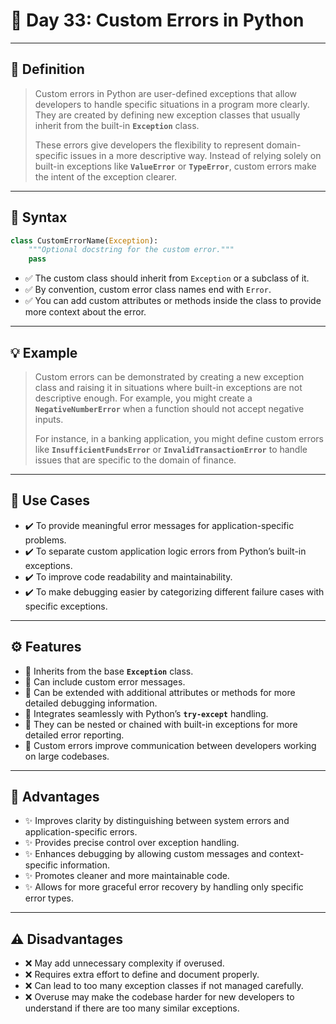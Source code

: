 # 📌 Day 33: Custom Errors in Python

---

## 📝 Definition

> Custom errors in Python are user-defined exceptions that allow developers to handle specific situations in a program more clearly. They are created by defining new exception classes that usually inherit from the built-in **`Exception`** class.
> 
> These errors give developers the flexibility to represent domain-specific issues in a more descriptive way. Instead of relying solely on built-in exceptions like **`ValueError`** or **`TypeError`**, custom errors make the intent of the exception clearer.

---

## 🧩 Syntax
```python
class CustomErrorName(Exception):
    """Optional docstring for the custom error."""
    pass
```

- ✅ The custom class should inherit from `Exception` or a subclass of it.  
- ✅ By convention, custom error class names end with `Error`.  
- ✅ You can add custom attributes or methods inside the class to provide more context about the error.  

---

## 💡 Example

> Custom errors can be demonstrated by creating a new exception class and raising it in situations where built-in exceptions are not descriptive enough. For example, you might create a **`NegativeNumberError`** when a function should not accept negative inputs.
> 
> For instance, in a banking application, you might define custom errors like **`InsufficientFundsError`** or **`InvalidTransactionError`** to handle issues that are specific to the domain of finance.

---

## 🎯 Use Cases
- ✔️ To provide meaningful error messages for application-specific problems.  
- ✔️ To separate custom application logic errors from Python’s built-in exceptions.  
- ✔️ To improve code readability and maintainability.  
- ✔️ To make debugging easier by categorizing different failure cases with specific exceptions.  

---

## ⚙️ Features
- 🔹 Inherits from the base **`Exception`** class.  
- 🔹 Can include custom error messages.  
- 🔹 Can be extended with additional attributes or methods for more detailed debugging information.  
- 🔹 Integrates seamlessly with Python’s **`try-except`** handling.  
- 🔹 They can be nested or chained with built-in exceptions for more detailed error reporting.  
- 🔹 Custom errors improve communication between developers working on large codebases.  

---

## 🌟 Advantages
- ✨ Improves clarity by distinguishing between system errors and application-specific errors.  
- ✨ Provides precise control over exception handling.  
- ✨ Enhances debugging by allowing custom messages and context-specific information.  
- ✨ Promotes cleaner and more maintainable code.  
- ✨ Allows for more graceful error recovery by handling only specific error types.  

---

## ⚠️ Disadvantages
- ❌ May add unnecessary complexity if overused.  
- ❌ Requires extra effort to define and document properly.  
- ❌ Can lead to too many exception classes if not managed carefully.  
- ❌ Overuse may make the codebase harder for new developers to understand if there are too many similar exceptions.
